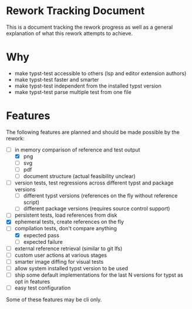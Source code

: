# Rework Tracking Document
This is a document tracking the rework progress as well as a general explanation of what this rework attempts to achieve.

# Why
- make typst-test accessible to others (lsp and editor extension authors)
- make typst-test faster and smarter
- make typst-test independent from the installed typst version
- make typst-test parse multiple test from one file

# Features
The following features are planned and should be made possible by the rework:
- [ ] in memory comparison of reference and test output
  - [x] png
  - [ ] svg
  - [ ] pdf
  - [ ] document structure (actual feasibility unclear)
- [ ] version tests, test regressions across different typst and package versions
  - [ ] different typst versions (references on the fly without reference script)
  - [ ] different package versions (requires source control support)
- [ ] persistent tests, load references from disk
- [x] ephemeral tests, create references on the fly
- [ ] compilation tests, don't compare anything
  - [x] expected pass
  - [ ] expected failure
- [ ] external reference retrieval (similar to git lfs)
- [ ] custom user actions at various stages
- [ ] smarter image diffing for visual tests
- [ ] allow system installed typst version to be used
- [ ] ship some default implementations for the last N versions for typst as opt in features
- [ ] easy test configuration

Some of these features may be cli only.

